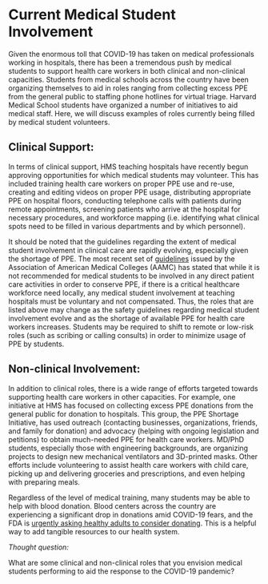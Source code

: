 # Current Medical Student Involvement

Given the enormous toll that COVID-19 has taken on medical professionals working in hospitals, there has been a tremendous push by medical students to support health care workers in both clinical and non-clinical capacities. Students from medical schools across the country have been organizing themselves to aid in roles ranging from collecting excess PPE from the general public to staffing phone hotlines for virtual triage. Harvard Medical School students have organized a number of initiatives to aid medical staff. Here, we will discuss examples of roles currently being filled by medical student volunteers. 

## Clinical Support:

In terms of clinical support, HMS teaching hospitals have recently begun approving opportunities for which medical students may volunteer. This has included training health care workers on proper PPE use and re-use, creating and editing videos on proper PPE usage, distributing appropriate PPE on hospital floors, conducting telephone calls with patients during remote appointments, screening patients who arrive at the hospital for necessary procedures, and workforce mapping \(i.e. identifying what clinical spots need to be filled in various departments and by which personnel\).  


It should be noted that the guidelines regarding the extent of medical student involvement in clinical care are rapidly evolving, especially given the shortage of PPE. The most recent set of [guidelines](https://www.aamc.org/system/files/2020-03/Interim%20Guidance%20on%20medical%20students%20voluntary%20participation%203.23%20Final.pdf) issued by the Association of American Medical Colleges \(AAMC\) has stated that while it is not recommended for medical students to be involved in any direct patient care activities in order to conserve PPE, if there is a critical healthcare workforce need locally, any medical student involvement at teaching hospitals must be voluntary and not compensated. Thus, the roles that are listed above may change as the safety guidelines regarding medical student involvement evolve and as the shortage of available PPE for health care workers increases. Students may be required to shift to remote or low-risk roles \(such as scribing or calling consults\) in order to minimize usage of PPE by students.

## Non-clinical Involvement:

In addition to clinical roles, there is a wide range of efforts targeted towards supporting health care workers in other capacities. For example, one initiative at HMS has focused on collecting excess PPE donations from the general public for donation to hospitals. This group, the PPE Shortage Initiative, has used outreach \(contacting businesses, organizations, friends, and family for donation\) and advocacy \(helping with ongoing legislation and petitions\) to obtain much-needed PPE for health care workers. MD/PhD students, especially those with engineering backgrounds, are organizing projects to design new mechanical ventilators and 3D-printed masks. Other efforts include volunteering to assist health care workers with child care, picking up and delivering groceries and prescriptions, and even helping with preparing meals.   


Regardless of the level of medical training, many students may be able to help with blood donation. Blood centers across the country are experiencing a significant drop in donations amid COVID-19 fears, and the FDA is [urgently asking healthy adults to consider donating](https://abcnews.go.com/Politics/fda-worried-blood-shortage-donation-drives-canceled-amid/story?id=69581026). This is a helpful way to add tangible resources to our health system.  


_Thought question:_

What are some clinical and non-clinical roles that you envision medical students performing to aid the response to the COVID-19 pandemic?  


